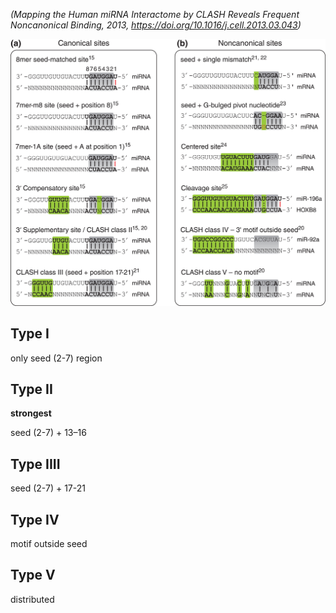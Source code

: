 *(Mapping the Human miRNA Interactome by CLASH Reveals Frequent Noncanonical Binding, 2013, https://doi.org/10.1016/j.cell.2013.03.043)*

![](../images/CLASH_match_classes.jpg)



## Type I

only seed (2-7) region


## Type II

**strongest**

seed (2-7) + 13–16


## Type IIII

seed (2-7) + 17-21


## Type IV

motif outside seed


## Type V

distributed








